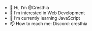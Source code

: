 - 👋 Hi, I’m @Cresthia
- 👀 I’m interested in Web Development
- 🌱 I’m currently learning JavaScript
- 📫 How to reach me: Discord: cresthia

<!---
Cresthia/Cresthia is a ✨ special ✨ repository because its `README.md` (this file) appears on your GitHub profile.
You can click the Preview link to take a look at your changes.
--->
